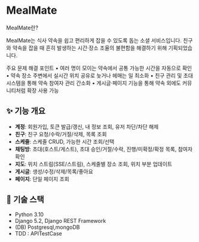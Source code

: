 # MealMate
MealMate란?

MealMate는 식사 약속을 쉽고 편리하게 잡을 수 있도록 돕는 소셜 서비스입니다.
친구와 약속을 잡을 때 흔히 발생하는 시간·장소 조율의 불편함을 해결하기 위해 기획되었습니다.

주요 문제 해결 포인트
	•	여러 명이 모이는 약속에서 공통 가능한 시간을 자동으로 확인
	•	약속 장소 주변에서 실시간 위치 공유로 늦거나 헤매는 일 최소화
	•	친구 관리 및 초대 시스템을 통해 약속 참여자 관리 간소화
	•	게시글·페이지 기능을 통해 약속 외에도 커뮤니티처럼 확장 사용 가능
 
## ✨ 기능 개요
- **계정**: 회원가입, 토큰 발급/갱신, 내 정보 조회, 유저 차단/차단 해제
- **친구**: 친구 요청/수락/거절/삭제, 목록 조회
- **스케줄**: 스케줄 CRUD, 가능한 시간 조회/선택
- **채팅방**: 초대(호스트/게스트), 초대 승인/거절/수락, 진행/미확정/확정 목록, 참여자 확인
- **지도**: 위치 스트림(SSE/스트림), 스케줄별 장소 조회, 위치 부분 업데이트
- **게시글**: 생성/수정/삭제/목록/좋아요
- **페이지**: 단일 페이지 조회

## 🧱 기술 스택
- Python 3.10
- Django 5.2, Django REST Framework
- (DB) Postgresql,mongoDB
- TDD : APITestCase

